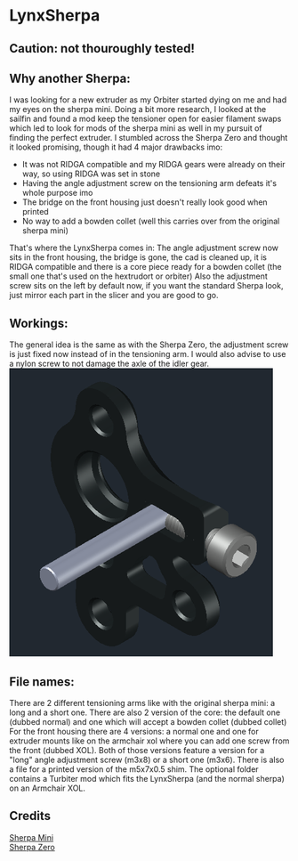 # LynxSherpa

## Caution: not thouroughly tested!

## Why another Sherpa:
I was looking for a new extruder as my Orbiter started dying on me and had my eyes on the sherpa mini.
Doing a bit more research, I looked at the sailfin and found a mod keep the tensioner open for easier filament swaps which led to look for mods of the sherpa mini as well in my pursuit of finding the perfect extruder.
I stumbled across the Sherpa Zero and thought it looked promising, though it had 4 major drawbacks imo:
- It was not RIDGA compatible and my RIDGA gears were already on their way, so using RIDGA was set in stone
- Having the angle adjustment screw on the tensioning arm defeats it's whole purpose imo
- The bridge on the front housing just doesn't really look good when printed
- No way to add a bowden collet (well this carries over from the original sherpa mini)

That's where the LynxSherpa comes in:
The angle adjustment screw now sits in the front housing, the bridge is gone, the cad is cleaned up, it is RIDGA compatible and there is a core piece ready for a bowden collet (the small one that's used on the hextrudort or orbiter)
Also the adjustment screw sits on the left by default now, if you want the standard Sherpa look, just mirror each part in the slicer and you are good to go.


## Workings:
The general idea is the same as with the Sherpa Zero, the adjustment screw is just fixed now instead of in the tensioning arm.
I would also advise to use a nylon screw to not damage the axle of the idler gear.
![alt text](https://github.com/LynxCrew/LynxSherpa/blob/main/Images/Angle_Adjust.png?raw=true)


## File names:
There are 2 different tensioning arms like with the original sherpa mini: a long and a short one.
There are also 2 version of the core: the default one (dubbed normal) and one which will accept a bowden collet (dubbed collet)
For the front housing there are 4 versions: a normal one and one for extruder mounts like on the armchair xol where you can add one screw from the front (dubbed XOL).
Both of those versions feature a version for a "long" angle adjustment screw (m3x8) or a short one (m3x6).
There is also a file for a printed version of the m5x7x0.5 shim.
The optional folder contains a Turbiter mod which fits the LynxSherpa (and the normal sherpa) on an Armchair XOL.

## Credits
[Sherpa Mini](https://github.com/Annex-Engineering/Sherpa_Mini-Extruder) <br>
[Sherpa Zero](https://github.com/jrlomas/Sherpa-Zero)
